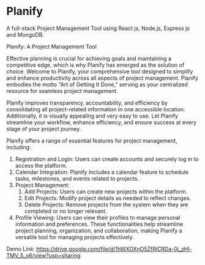 # Planify
A full-stack Project Management Tool using React js, Node.js, Express js and MongoDB.

Planify: A Project Management Tool

Effective planning is crucial for achieving goals and maintaining a competitive edge, which is why Planify has emerged as the solution of choice. Welcome to Planify, your comprehensive tool designed to simplify and enhance productivity across all aspects of project management. Planify embodies the motto "Art of Getting It Done," serving as your centralized resource for seamless project management.

Planify improves transparency, accountability, and efficiency by consolidating all project-related information in one accessible location. Additionally, it is visually appealing and very easy to use. Let Planify streamline your workflow, enhance efficiency, and ensure success at every stage of your project journey.

Planify offers a range of essential features for project management, including:
   1. Registration and Login: Users can create accounts and securely log in to access the platform.
   2. Calendar Integration: Planify includes a calendar feature to schedule tasks, milestones, and events related to projects.
   3. Project Management:
      1. Add Projects: Users can create new projects within the platform.
      2. Edit Projects: Modify project details as needed to reflect changes.
      3. Delete Projects: Remove projects from the system when they are completed or no longer relevant.
   4. Profile Viewing: Users can view their profiles to manage personal information and preferences.
These functionalities help streamline project planning, organization, and collaboration, making Planify a versatile tool for managing projects effectively.

Demo Link: https://drive.google.com/file/d/1hWXOXnO5ZfRjCRDa-0j_zHl-TMV_5_o6/view?usp=sharing
